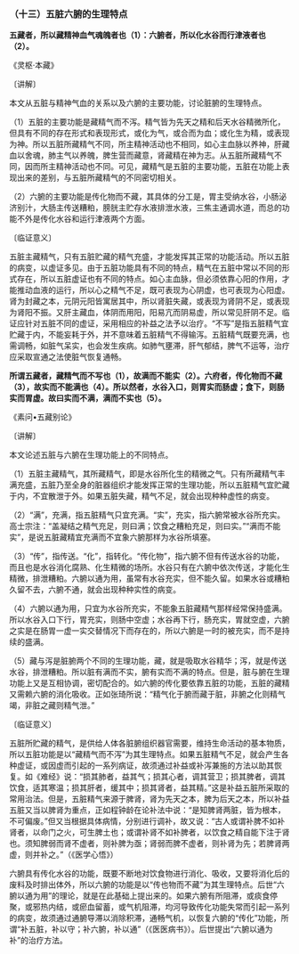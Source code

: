 ### （十三）五脏六腑的生理特点

**五藏者，所以藏精神血气魂魄者也（1）：六腑者，所以化水谷而行津液者也（2）。**

《灵枢·本藏》

〔讲解〕

本文从五脏与精神气血的关系以及六腑的主要功能，讨论脏腑的生理特点。

（1）五脏的主要功能是藏精气而不泻。精气皆为先天之精和后天水谷精微所化，但具有不同的存在形式和表现形式，或化为气，或合而为血；或化生为精，或表现为神。所以五脏所藏精气不同，所主精神活动也不相同，如心主血脉以养神，肝藏血以舍魂，肺主气以养魄，脾生营而藏意，肾藏精在神为志。从五脏所藏精气不同，因而所主精神活动也不同。可见，藏精气是五脏的主要功能，五脏在功能上表现出来的差别，与五脏所藏精气的不同密切相关。

（2）六腑的主要功能是传化物而不藏，其具体的分工是，胃主受纳水谷，小肠泌济别汁，大肠主传送糟粕，膀胱主贮存水液排泄水液，三焦主通调水道，而总的功能不外是传化水谷和运行津液两个方面。

〔临证意义〕

五脏主藏精气，只有五脏贮藏的精气充盛，才能发挥其正常的功能活动。所以五脏的病变，以虚证多见。由于五脏功能具有不同的特点，精气在五脏中常以不同的形式存在，所以五脏虚证也有不同的特点。如心主血脉，但必须依靠心阳的作用，才能推动血液的运行，所以心之精气不足，既可表现为心阴虚，也可表现为心阳虚。肾为封藏之本，元阴元阳皆寓居其中，所以肾脏失藏，或表现为肾阴不足，或表现为肾阳不振。又肝主藏血，体阴而用阳，阳易亢而阴易虚，所以常见肝阴不足。临证应针对五脏不同的虚证，采用相应的补益之法予以治疗。“不写”是指五脏精气宜贮藏于内，不能妄耗于外，并不意味着五脏精气不得输泻。五脏精气既要充满，也需调畅，如脏气呆实，也会发生疾病。如肺气壅滞，肝气郁结，脾气不运等，治疗应采取宣通之法使脏气恢复通畅。

**所谓五藏者，藏精气而不写也（1），故满而不能实（2）。六府者，传化物而不藏（3），故实而不能满也（4）。所以然者，水谷入口，则胃实而肠虚；食下，则肠实而胃虚。故曰实而不满，满而不实也（5）。**

《素问•五藏别论》

〔讲解〕

本文论述五脏与六腑在生理功能上的不同特点。

（1）五脏主藏精气，其所藏精气，即是水谷所化生的精微之气。只有所藏精气丰满充盛，五脏乃至全身的脏器组织才能发挥正常的生理功能，所以五脏精气宜贮藏于内，不宜散泄于外。如果五脏失藏，精气不足，就会出现种种虚性的病变。

（2）“满”，充满，指五脏精气只宜充满。“实”，充实，指六腑常被水谷所充实。高士宗注：“盖凝结之精气充足，则曰满；饮食之糟粕充足，则曰实。”“满而不能实”，是说五脏藏精宜充满而不宜象六腑那样为水谷所填塞。

（3）“传”，指传送。“化”，指转化。“传化物”，指六腑不但有传送水谷的功能，而且也是水谷消化腐熟、化生精微的场所。水谷只有在六腑中依次传送，才能化生精微，排泄糟粕。六腑以通为用，虽常有水谷充实，但不能久留。如果水谷或糟粕久留不去，六腑不通，就会出现种种实性的病变。

（4）六腑以通为用，只宜为水谷所充实，不能象五脏藏精气那样经常保持盛满。所以水谷入口下行，胃充实，则肠中空虚；水谷再下行，肠充实，胃就空虚，六腑之实是在肠胃一虚一实交替情况下而存在的，所以六腑是一时的被充实，而不是持续的盛满。

（5）藏与泻是脏腑两个不同的生理功能，藏，就是吸取水谷精华；泻，就是传送水谷，排泄糟粕。所以脏有满而不实，腑有实而不满的特点。但是，脏与腑在生理功能上又是互相协调，密切配合的。如六腑的传化要依靠五脏的功能，五脏的藏精又需赖六腑的消化吸收。正如张琦所说：“精气化于腑而藏于脏，非腑之化则精气竭，非脏之藏则精气泄。”

〔临证意义〕

五脏所贮藏的精气，是供给人体各脏腑组织器官需要，维持生命活动的基本物质，所以五脏功能是以“藏精气而不泻”为其生理特点。如果五脏精气不足，就会产生各种虚证，或因虚而引起的一系列病证，故须通过补益或补泻兼施的方法以助其恢复。如《难经》说：“损其肺者，益其气；损其心者，调其营卫；损其脾者，调其饮食，适其寒温；损其肝者，缓其中；损其肾者，益其精。”这是补益五脏所采取的常用治法。但是，五脏精气来源于脾肾，肾为先天之本，脾为后天之本，所以补益五脏又当以脾肾为重点，正如程钟龄在论补法中说：“是知脾肾两脏，皆为根本，不可偏废。”但又当根据具体病情，分别进行调补，故又说：“古人或谓补脾不如补肾者，以命门之火，可生脾土也；或谓补肾不如补脾者，以饮食之精自能下注于肾也。须知脾弱而肾不虚者，则补脾为亟；肾弱而脾不虚者，则补肾为先；若脾肾两虚，则并补之。”（《医学心悟》）

六腑具有传化水谷的功能，既要不断地对饮食物进行消化、吸收，又要将消化后的废料及时排出体外，所以六腑的功能是以“传也物而不藏”为其生理特点。后世“六腑以通为用”的理论，就是在此基础上提出来的。如果六腑有所阻滞，或痰食停聚，或邪热内结，或瘀血留蓄，或气机阻滞，均河导致传化功能失常而引起一系列的病变，故须通过通腑导滞以消除积滞，通畅气机，以恢复六腑的“传化”功能，所谓“补五脏，补以守；补六腑，补以通”（《医医病书》）。后世提出“六腑以通为补”的治疗方法。
